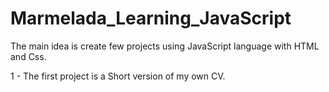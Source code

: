 # Marmelada_Learning_JavaScript
The main idea is create few projects using JavaScript language with HTML and Css.

1 - The first project is a Short version of my own CV.

